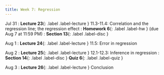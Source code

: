 ```yaml
---
title: Week 7: Regression
---
```


Jul 31
: **Lecture 23**{: .label .label-lecture } 11.3-11.4: Correlation and the regression line; the regression effect
: **Homework 6**{: .label .label-hw } (due Aug 7 at 11:59 PM)
: **Section 13**{: .label .label-disc }

Aug 1
: **Lecture 24**{: .label .label-lecture } 11.5: Error in regression


Aug 2
: **Lecture 25**{: .label .label-lecture } 12.1-12.3: Inference in regression
: **Section 14**{: .label .label-disc } **Quiz 6**{: .label .label-quiz }

Aug 3
: **Lecture 26**{: .label .label-lecture } Conclusion
